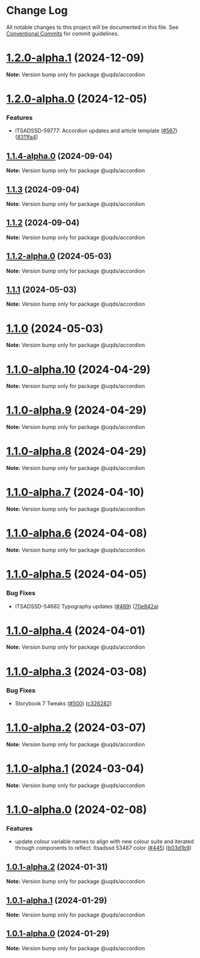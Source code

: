 # Change Log

All notable changes to this project will be documented in this file.
See [Conventional Commits](https://conventionalcommits.org) for commit guidelines.

# [1.2.0-alpha.1](https://github.com/uq-its-ss/design-system/compare/@uqds/accordion@1.2.0-alpha.0...@uqds/accordion@1.2.0-alpha.1) (2024-12-09)

**Note:** Version bump only for package @uqds/accordion

# [1.2.0-alpha.0](https://github.com/uq-its-ss/design-system/compare/@uqds/accordion@1.1.4-alpha.0...@uqds/accordion@1.2.0-alpha.0) (2024-12-05)

### Features

- ITSADSSD-59777: Accordion updates and article template ([#567](https://github.com/uq-its-ss/design-system/issues/567)) ([8311fa4](https://github.com/uq-its-ss/design-system/commit/8311fa49bc079806e221931f6abd3ec948e0b9fe))

## [1.1.4-alpha.0](https://github.com/uq-its-ss/design-system/compare/@uqds/accordion@1.1.3...@uqds/accordion@1.1.4-alpha.0) (2024-09-04)

**Note:** Version bump only for package @uqds/accordion

## [1.1.3](https://github.com/uq-its-ss/design-system/compare/@uqds/accordion@1.1.2-alpha.0...@uqds/accordion@1.1.3) (2024-09-04)

**Note:** Version bump only for package @uqds/accordion

## [1.1.2](https://github.com/uq-its-ss/design-system/compare/@uqds/accordion@1.1.2-alpha.0...@uqds/accordion@1.1.2) (2024-09-04)

**Note:** Version bump only for package @uqds/accordion

## [1.1.2-alpha.0](https://github.com/uq-its-ss/design-system/compare/@uqds/accordion@1.1.0-alpha.10...@uqds/accordion@1.1.2-alpha.0) (2024-05-03)

**Note:** Version bump only for package @uqds/accordion

## [1.1.1](https://github.com/uq-its-ss/design-system/compare/@uqds/accordion@1.1.0-alpha.10...@uqds/accordion@1.1.1) (2024-05-03)

**Note:** Version bump only for package @uqds/accordion

# [1.1.0](https://github.com/uq-its-ss/design-system/compare/@uqds/accordion@1.1.0-alpha.10...@uqds/accordion@1.1.0) (2024-05-03)

**Note:** Version bump only for package @uqds/accordion

# [1.1.0-alpha.10](https://github.com/uq-its-ss/design-system/compare/@uqds/accordion@1.1.0-alpha.9...@uqds/accordion@1.1.0-alpha.10) (2024-04-29)

**Note:** Version bump only for package @uqds/accordion

# [1.1.0-alpha.9](https://github.com/uq-its-ss/design-system/compare/@uqds/accordion@1.1.0-alpha.8...@uqds/accordion@1.1.0-alpha.9) (2024-04-29)

**Note:** Version bump only for package @uqds/accordion

# [1.1.0-alpha.8](https://github.com/uq-its-ss/design-system/compare/@uqds/accordion@1.1.0-alpha.7...@uqds/accordion@1.1.0-alpha.8) (2024-04-29)

**Note:** Version bump only for package @uqds/accordion

# [1.1.0-alpha.7](https://github.com/uq-its-ss/design-system/compare/@uqds/accordion@1.1.0-alpha.6...@uqds/accordion@1.1.0-alpha.7) (2024-04-10)

**Note:** Version bump only for package @uqds/accordion

# [1.1.0-alpha.6](https://github.com/uq-its-ss/design-system/compare/@uqds/accordion@1.1.0-alpha.5...@uqds/accordion@1.1.0-alpha.6) (2024-04-08)

**Note:** Version bump only for package @uqds/accordion

# [1.1.0-alpha.5](https://github.com/uq-its-ss/design-system/compare/@uqds/accordion@1.1.0-alpha.4...@uqds/accordion@1.1.0-alpha.5) (2024-04-05)

### Bug Fixes

- ITSADSSD-54682 Typography updates ([#489](https://github.com/uq-its-ss/design-system/issues/489)) ([70e842a](https://github.com/uq-its-ss/design-system/commit/70e842a1552cddc9c63452ae63bae91b380f420b))

# [1.1.0-alpha.4](https://github.com/uq-its-ss/design-system/compare/@uqds/accordion@1.1.0-alpha.3...@uqds/accordion@1.1.0-alpha.4) (2024-04-01)

**Note:** Version bump only for package @uqds/accordion

# [1.1.0-alpha.3](https://github.com/uq-its-ss/design-system/compare/@uqds/accordion@1.1.0-alpha.2...@uqds/accordion@1.1.0-alpha.3) (2024-03-08)

### Bug Fixes

- Storybook 7 Tweaks ([#500](https://github.com/uq-its-ss/design-system/issues/500)) ([c326282](https://github.com/uq-its-ss/design-system/commit/c32628230f63775c1e9212a9f8c272d4a88c520a))

# [1.1.0-alpha.2](https://github.com/uq-its-ss/design-system/compare/@uqds/accordion@1.1.0-alpha.1...@uqds/accordion@1.1.0-alpha.2) (2024-03-07)

**Note:** Version bump only for package @uqds/accordion

# [1.1.0-alpha.1](https://github.com/uq-its-ss/design-system/compare/@uqds/accordion@1.1.0-alpha.0...@uqds/accordion@1.1.0-alpha.1) (2024-03-04)

**Note:** Version bump only for package @uqds/accordion

# [1.1.0-alpha.0](https://github.com/uq-its-ss/design-system/compare/@uqds/accordion@1.0.1-alpha.2...@uqds/accordion@1.1.0-alpha.0) (2024-02-08)

### Features

- update colour variable names to align with new colour suite and iterated through components to reflect. Itsadssd 53487 color ([#445](https://github.com/uq-its-ss/design-system/issues/445)) ([b03d1b9](https://github.com/uq-its-ss/design-system/commit/b03d1b9a7944f4552750706b276405b0988abf90))

## [1.0.1-alpha.2](https://github.com/uq-its-ss/design-system/compare/@uqds/accordion@1.0.1-alpha.1...@uqds/accordion@1.0.1-alpha.2) (2024-01-31)

**Note:** Version bump only for package @uqds/accordion

## [1.0.1-alpha.1](https://github.com/uq-its-ss/design-system/compare/@uqds/accordion@1.0.1-alpha.0...@uqds/accordion@1.0.1-alpha.1) (2024-01-29)

**Note:** Version bump only for package @uqds/accordion

## [1.0.1-alpha.0](https://github.com/uq-its-ss/design-system/compare/@uqds/accordion@1.0.0...@uqds/accordion@1.0.1-alpha.0) (2024-01-29)

**Note:** Version bump only for package @uqds/accordion
